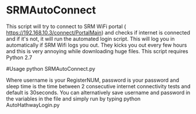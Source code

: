 # SRMAutoConnect
This script will try to connect to SRM WiFi portal ( https://192.168.10.3/connect/PortalMain) and checks if internet is connected and if it's not, it will run the automated login script.
This  will log you in automatically if SRM Wifi logs you out. They kicks you out every few hours and this is very annoying while downloading huge files. This script requires Python 2.7

#Usage
python SRMAutoConnect.py <username> <password> <sleep time in seconds>


Where username is your RegisterNUM, password is your password and sleep time is the time between 2 consecutive internet connectivity tests and default is 30seconds. You can alternatively save username and password in the variables in the file and simply run by typing
python AutoHathwayLogin.py


